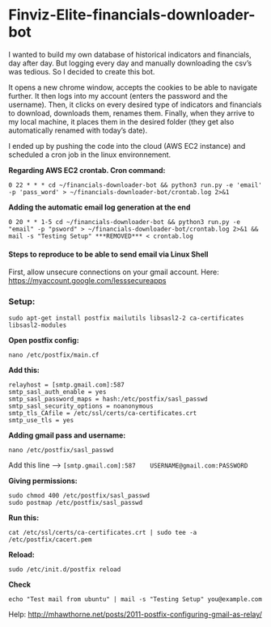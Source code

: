 # Finviz-Elite-financials-downloader-bot
I wanted to build my own database of historical indicators and financials, day after day. But logging every day and manually downloading the csv’s was tedious. So I decided to create this bot.

It opens a new chrome window, accepts the cookies to be able to navigate further. It then logs into my account (enters the password and the username).
Then, it clicks on every desired type of indicators and financials to download, downloads them, renames them. Finally, when they arrive to my local machine, it places them in the desired folder (they get also automatically renamed with today’s date).

I ended up by pushing the code into the cloud (AWS EC2 instance) and scheduled a cron job in the linux environnement.

<strong>Regarding AWS EC2 crontab. Cron command: </strong>

```
0 22 * * * cd ~/financials-downloader-bot && python3 run.py -e 'email' -p 'pass_word' > ~/financials-downloader-bot/crontab.log 2>&1
```

<strong> Adding the automatic email log  generation at the end </strong>
```
0 20 * * 1-5 cd ~/financials-downloader-bot && python3 run.py -e "email" -p "psword" > ~/financials-downloader-bot/crontab.log 2>&1 && mail -s "Testing Setup" ***REMOVED*** < crontab.log
```

<h4>Steps to reproduce to be able to send email via Linux Shell</h4>

First, allow unsecure connections on your gmail account.
Here: https://myaccount.google.com/lesssecureapps

<h3>Setup:</h3>

```
sudo apt-get install postfix mailutils libsasl2-2 ca-certificates libsasl2-modules
```

<strong> Open postfix config:</strong>

```
nano /etc/postfix/main.cf
```

<strong>Add this:</strong>
```
relayhost = [smtp.gmail.com]:587
smtp_sasl_auth_enable = yes
smtp_sasl_password_maps = hash:/etc/postfix/sasl_passwd
smtp_sasl_security_options = noanonymous
smtp_tls_CAfile = /etc/ssl/certs/ca-certificates.crt
smtp_use_tls = yes
```

<strong>Adding gmail pass and username:</strong>

```
nano /etc/postfix/sasl_passwd
```
Add this line --> ```[smtp.gmail.com]:587    USERNAME@gmail.com:PASSWORD```


<strong>Giving permissions:</strong>
```
sudo chmod 400 /etc/postfix/sasl_passwd
sudo postmap /etc/postfix/sasl_passwd
```

<strong>Run this:</strong>

```
cat /etc/ssl/certs/ca-certificates.crt | sudo tee -a /etc/postfix/cacert.pem

```

<strong> Reload: </strong>

```
sudo /etc/init.d/postfix reload
```

<strong>Check</strong>
```
echo "Test mail from ubuntu" | mail -s "Testing Setup" you@example.com 
```

Help: http://mhawthorne.net/posts/2011-postfix-configuring-gmail-as-relay/
